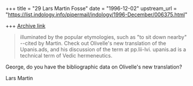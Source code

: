 +++
title = "29 Lars Martin Fosse"
date = "1996-12-02"
upstream_url = "https://list.indology.info/pipermail/indology/1996-December/006375.html"

+++
[Archive link](https://list.indology.info/pipermail/indology/1996-December/006375.html)

>illuminated by the popular etymologies, such as "to sit down nearby"
>--cited by Martin.  Check out Olivelle's new translation of the Upanis.ads,
>and his discussion of the term at pp.lii-lvi.  upanis.ad is a technical
>term of Vedic hermeneutics.

George, do you have the bibliographic data on Olivelle's new translation?

Lars Martin





